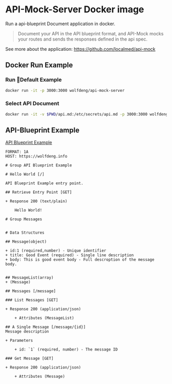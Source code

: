 # API-Mock-Server Docker image

Run a  api-blueprint Document application in docker.

> Document your API in the API blueprint format, and API-Mock mocks your routes and sends the responses defined in the api spec.

See more about the application: https://github.com/localmed/api-mock

## Docker Run Example


### Run Default Example

```bash
docker run -it -p 3000:3000 wolfdeng/api-mock-server
```

### Select API Document

```bash
docker run -it -v $PWD/api.md:/etc/secrets/api.md -p 3000:3000 wolfdeng/api-mock-server
```


## API-Blueprint Example

[API Blueprint Example](example/api.md)

```api-blueprint
FORMAT: 1A
HOST: https://wolfdeng.info

# Group API Blueprint Example

# Hello World [/]

API Blueprint Example entry point.

## Retrieve Entry Point [GET]

+ Response 200 (text/plain)

    Hello World!

# Group Messages


# Data Structures

## Message(object)

+ id:1 (required,number) - Unique identifier
+ title: Good Event (required) - Single line description
+ body: This is good event body - Full descroption of the message body.


## MessageList(array)
+ (Message)

## Messages [/message]

### List Messages [GET]

+ Response 200 (application/json)

    + Attributes (MessageList)

## A Single Message [/message/{id}]
Message description

+ Parameters

    + id: `1` (required, number) - The message ID

### Get Message [GET]

+ Response 200 (application/json)

    + Attributes (Message)
```
